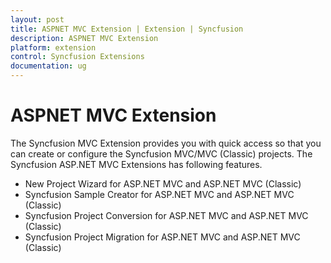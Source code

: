 ```yaml
---
layout: post
title: ASPNET MVC Extension | Extension | Syncfusion
description: ASPNET MVC Extension
platform: extension
control: Syncfusion Extensions
documentation: ug
---
```


# ASPNET MVC Extension

The Syncfusion MVC Extension provides you with quick access so that you can create or configure the Syncfusion MVC/MVC (Classic) projects. The Syncfusion ASP.NET MVC Extensions has following features.

* New Project Wizard for ASP.NET MVC and ASP.NET MVC (Classic)
* Syncfusion Sample Creator for ASP.NET MVC and ASP.NET MVC (Classic)
* Syncfusion Project Conversion for ASP.NET MVC and ASP.NET MVC (Classic)
* Syncfusion Project Migration for ASP.NET MVC and ASP.NET MVC (Classic)



